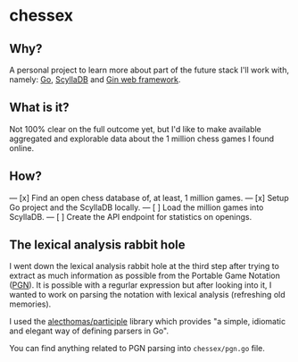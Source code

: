 # chessex

## Why?

A personal project to learn more about part of the future stack I'll work with,
namely: [Go](https://golang.org/), [ScyllaDB](https://www.scylladb.com/) and
[Gin web framework](https://github.com/gin-gonic/gin).

## What is it?

Not 100% clear on the full outcome yet, but I'd like to make available
aggregated and explorable data about the 1 million chess games I found online.

## How?

 — [x] Find an open chess database of, at least, 1 million games.
 — [x] Setup Go project and the ScyllaDB locally.
 — [ ] Load the million games into ScyllaDB.
 — [ ] Create the API endpoint for statistics on openings.

## The lexical analysis rabbit hole

I went down the lexical analysis rabbit hole at the third step after trying to
extract as much information as possible from the Portable Game Notation
([PGN](https://en.wikipedia.org/wiki/Portable_Game_Notation)). It is possible
with a regurlar expression but after looking into it, I wanted to work on
parsing the notation with lexical analysis (refreshing old memories).

I used the [alecthomas/participle](https://github.com/alecthomas/participle)
library which provides "a simple, idiomatic and elegant way of defining parsers
in Go".

You can find anything related to PGN parsing into `chessex/pgn.go` file.
